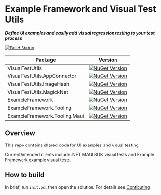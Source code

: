 # Example Framework and Visual Test Utils

***Define UI examples and easily add visual regression testing to your test process***

[![Build Status](https://dev.azure.com/bretjohn-public/example-framework/_apis/build/status%2Fexample-framework?branchName=main)](https://dev.azure.com/bretjohn-public/example-framework/_build/latest?definitionId=1&branchName=main)

| Package | Version |
| ------- | ------- |
| VisualTestUtils | [![NuGet Version](https://img.shields.io/nuget/v/VisualTestUtils.svg)](https://nuget.org/packages/VisualTestUtils) |
| VisualTestUtils.AppConnector | [![NuGet Version](https://img.shields.io/nuget/v/VisualTestUtils.AppConnector.svg)](https://nuget.org/packages/VisualTestUtils.AppConnector) |
| VisualTestUtils.ImageHash| [![NuGet Version](https://img.shields.io/nuget/v/VisualTestUtils.ImageHash.svg)](https://nuget.org/packages/VisualTestUtils.ImageHash) |
| VisualTestUtils.MagickNet| [![NuGet Version](https://img.shields.io/nuget/v/VisualTestUtils.MagickNet.svg)](https://nuget.org/packages/VisualTestUtils.MagickNet) |
| ExampleFramework| [![NuGet Version](https://img.shields.io/nuget/v/ExampleFramework.svg)](https://nuget.org/packages/ExampleFramework) |
| ExampleFramework.Tooling| [![NuGet Version](https://img.shields.io/nuget/v/ExampleFramework.Tooling.svg)](https://nuget.org/packages/ExampleFramework.Tooling) |
| ExampleFramework.Tooling.Maui| [![NuGet Version](https://img.shields.io/nuget/v/ExampleFramework.Tooling.Maui.svg)](https://nuget.org/packages/ExampleFramework.Tooling.Maui) |

## Overview

This repo contains shared code for UI examples and visual testing.

Current/intended clients include .NET MAUI SDK visual tests and Example Framework example visual tests.

## How to build

In brief, run `init.ps1` then open the solution. For details see [Contibuting](Contributing.md)
